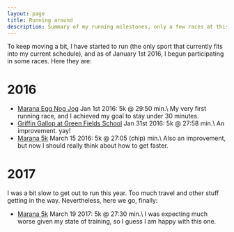 ```yaml
---
layout: page
title: Running around
description: Summary of my running milestones, only a few races at this time
---
```


To keep moving a bit, I have started to run (the only sport that currently fits into my current schedule), 
and as of January 1st 2016, I begun participating in some races. Here they are:

2016
=====

* [Marana Egg Nog Jog](http://www.itsyourrace.com/Results.aspx?id=6787) Jan 1st 2016: 5k @ 29:50 min.\\
  My very first running race, and I achieved my goal to stay under 30 minutes.  
* [Griffin Gallop at Green Fields School](http://gallop.greenfields.org/) Jan 31st 2016: 5k @ 27:58 min.\\
  An improvement. yay!  
* [Marana 5k](http://www.azroadrunners.org/results/detail/marana-5000-results-2016) March 15 2016: 5k @ 27:05 (chip) min.\\
  Also an improvement, but now I should really think about how to get faster.  

2017
====

I was a bit slow to get out to run this year. Too much travel and other stuff getting in the
way. Nevertheless, here we go, finally:

* [Marana 5k](http://www.azroadrunners.org/results/detail/marana-5000-results-2017) March 19 2017: 5k @ 27:30 min.\\
  I was expecting much worse given my state of training, so I guess I am happy with this one. 

